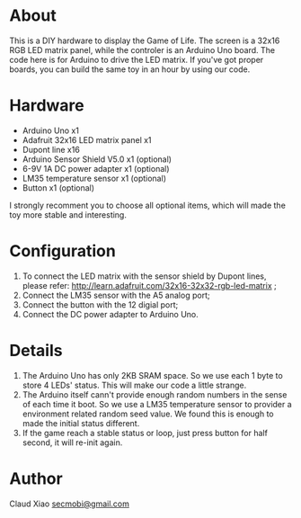 # About
This is a DIY hardware to display the Game of Life. The screen is a 32x16 RGB LED matrix panel, while the controler is an Arduino Uno board. The code here is for Arduino to drive the LED matrix. If you've got proper boards, you can build the same toy in an hour by using our code.

# Hardware
* Arduino Uno x1
* Adafruit 32x16 LED matrix panel x1
* Dupont line x16
* Arduino Sensor Shield V5.0 x1 (optional)
* 6-9V 1A DC power adapter x1 (optional)
* LM35 temperature sensor x1 (optional)
* Button x1 (optional)

I strongly recomment you to choose all optional items, which will made the toy more stable and interesting. 

# Configuration
1. To connect the LED matrix with the sensor shield by Dupont lines, please refer: <http://learn.adafruit.com/32x16-32x32-rgb-led-matrix> ;
2. Connect the LM35 sensor with the A5 analog port;
3. Connect the button with the 12 digial port;
4. Connect the DC power adapter to Arduino Uno.

# Details
1. The Arduino Uno has only 2KB SRAM space. So we use each 1 byte to store 4 LEDs' status. This will make our code a little strange.
2. The Arduino itself cann't provide enough random numbers in the sense of each time it boot. So we use a LM35 temperature sensor to provider a environment related random seed value. We found this is enough to made the initial status different.
3. If the game reach a stable status or loop, just press button for half second, it will re-init again.

# Author
Claud Xiao <secmobi@gmail.com>
